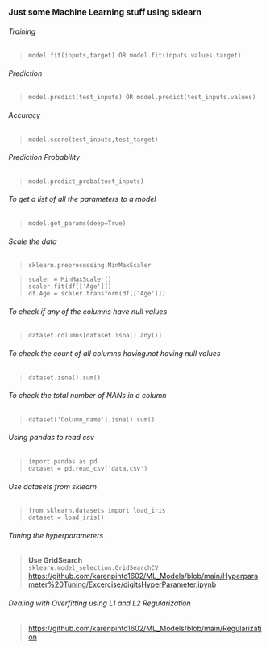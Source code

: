 ### Just some Machine Learning stuff using sklearn


###### Training 
> ```model.fit(inputs,target) OR model.fit(inputs.values,target)```

###### Prediction
> ```model.predict(test_inputs) OR model.predict(test_inputs.values)```

###### Accuracy
> ```model.score(test_inputs,test_target)```

###### Prediction Probability
> ```model.predict_proba(test_inputs)```

###### To get a list of all the parameters to a model
> ```model.get_params(deep=True)```

###### Scale the data
> ```sklearn.preprocessing.MinMaxScaler```

> ```scaler = MinMaxScaler()``` <br/>
> ```scaler.fit(df[['Age']])``` <br/>
> ```df.Age = scaler.transform(df[['Age']])```

###### To check if any of the columns have null values
> ```dataset.columns[dataset.isna().any()]```

###### To check the count of all columns having.not having null values
> ```dataset.isna().sum()```

###### To check the total number of NANs in a column
> ```dataset['Column_name'].isna().sum()```

###### Using pandas to read csv
> ```import pandas as pd``` <br/>
> ```dataset = pd.read_csv('data.csv')```

###### Use datasets from sklearn
> ```from sklearn.datasets import load_iris``` <br/>
> ```dataset = load_iris()```

###### Tuning the hyperparameters
> **Use GridSearch** <br/>
> ```sklearn.model_selection.GridSearchCV```
> https://github.com/karenpinto1602/ML_Models/blob/main/Hyperparameter%20Tuning/Excercise/digitsHyperParameter.ipynb 

###### Dealing with Overfitting using L1 and L2 Regularization
> https://github.com/karenpinto1602/ML_Models/blob/main/Regularization 

